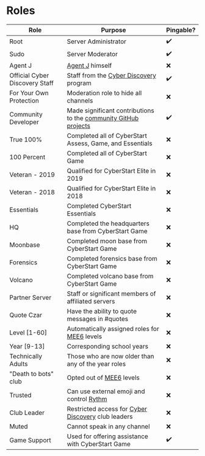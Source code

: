 # Roles

Role | Purpose | Pingable?
--- | --- | ---
Root | Server Administrator | :heavy_check_mark:
Sudo | Server Moderator | :heavy_check_mark:
Agent J | [Agent J](https://twitter.com/jameslyne) himself | :x:
Official Cyber Discovery Staff | Staff from the [Cyber Discovery](https://joincyberdiscovery.com) program | :heavy_check_mark:
For Your Own Protection | Moderation role to hide all channels | :x:
Community Developer | Made significant contributions to the [community GitHub projects](https://github.com/CyberDiscovery) | :heavy_check_mark:
True 100% | Completed all of CyberStart Assess, Game, and Essentials | :x:
100 Percent | Completed all of CyberStart Game | :x:
Veteran - 2019 | Qualified for CyberStart Elite in 2019 | :x:
Veteran - 2018 | Qualified for CyberStart Elite in 2018 | :x:
Essentials | Completed CyberStart Essentials | :x:
HQ | Completed the headquarters base from CyberStart Game | :x:
Moonbase | Completed moon base from CyberStart Game | :x:
Forensics | Completed forensics base from CyberStart Game | :x:
Volcano | Completed volcano base from CyberStart Game | :x:
Partner Server | Staff or significant members of affiliated servers | :x:
Quote Czar | Have the ability to quote messages in #quotes | :x:
Level [1-60] | Automatically assigned roles for [MEE6](https://mee6.xyz) levels | :x:
Year [9-13] | Corresponding school years | :x:
Technically Adults | Those who are now older than any of the year roles | :x:
"Death to bots" club | Opted out of [MEE6](https://mee6.xyz) levels | :x:
Trusted | Can use external emoji and control [Rythm](https://rythmbot.co/) | :x:
Club Leader | Restricted access for [Cyber Discovery](https://joincyberdiscovery.com) club leaders | :x:
Muted | Cannot speak in any channel | :x:
Game Support | Used for offering assistance with CyberStart Game | :heavy_check_mark:

